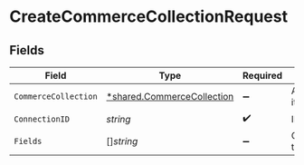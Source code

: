 # CreateCommerceCollectionRequest


## Fields

| Field                                                                          | Type                                                                           | Required                                                                       | Description                                                                    |
| ------------------------------------------------------------------------------ | ------------------------------------------------------------------------------ | ------------------------------------------------------------------------------ | ------------------------------------------------------------------------------ |
| `CommerceCollection`                                                           | [*shared.CommerceCollection](../../../pkg/models/shared/commercecollection.md) | :heavy_minus_sign:                                                             | A collection of items/products/services                                        |
| `ConnectionID`                                                                 | *string*                                                                       | :heavy_check_mark:                                                             | ID of the connection                                                           |
| `Fields`                                                                       | []*string*                                                                     | :heavy_minus_sign:                                                             | Comma-delimited fields to return                                               |